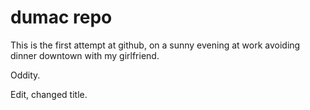 dumac repo
=========
This is the first attempt at github, on a sunny evening at work avoiding dinner downtown with my girlfriend. 

Oddity.


Edit, changed title. 
